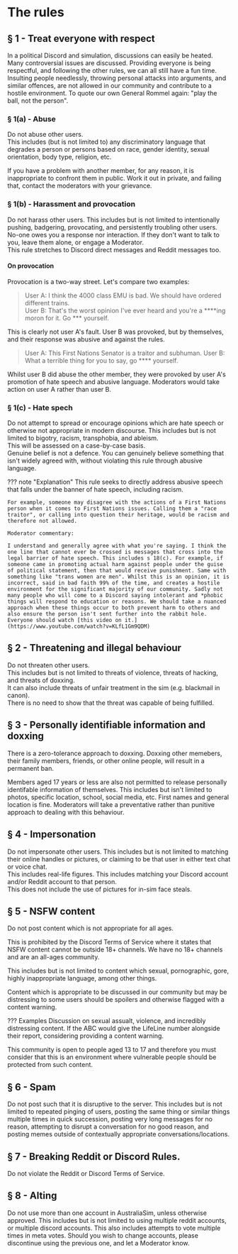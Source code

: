 # The rules

## § 1 - Treat everyone with respect

In a political Discord and simulation, discussions can easily be heated. Many controversial issues are discussed. Providing everyone is being respectful, and following the other rules, we can all still have a fun time. Insulting people needlessly, throwing personal attacks into arguments, and similar offences, are not allowed in our community and contribute to a hostile environment. To quote our own General Rommel again: "play the ball, not the person".

### § 1(a) - Abuse

Do not abuse other users.  
This includes (but is not limited to) any discriminatory language that degrades a person or persons based on race, gender identity, sexual orientation, body type, religion, etc.

If you have a problem with another member, for any reason, it is inappropriate to confront them in public. Work it out in private, and failing that, contact the moderators with your grievance.

### § 1(b) - Harassment and provocation

Do not harass other users. 
This includes but is not limited to intentionally pushing, badgering, provocating, and persistently troubling other users.  
No-one owes you a response nor interaction. If they don't want to talk to you, leave them alone, or engage a Moderator.  
This rule stretches to Discord direct messages and Reddit messages too.

#### On provocation

Provocation is a two-way street. Let's compare two examples:

> User A: I think the 4000 class EMU is bad. We should have ordered different trains.  
> User B: That's the worst opinion I've ever heard and you're a \*\*\*\*ing moron for it. Go *** yourself.

This is clearly not user A's fault. User B was provoked, but by themselves, and their response was abusive and against the rules.

> User A: This First Nations Senator is a traitor and subhuman.
> User B: What a terrible thing for you to say, go **** yourself.

Whilst user B did abuse the other member, they were provoked by user A's promotion of hate speech and abusive language. Moderators would take action on user A rather than user B.

### § 1(c) - Hate spech
Do not attempt to spread or encourage opinions which are hate speech or otherwise not appropriate in modern discourse.
This includes but is not limited to bigotry, racism, transphobia, and ableism.  
This will be assessed on a case-by-case basis.  
Genuine belief is not a defence. You can genuinely believe something that isn't widely agreed with, without violating this rule through abusive language.

??? note "Explanation"
    This rule seeks to directly address abusive speech that falls under the banner of hate speech, including racism.

    For example, someone may disagree with the actions of a First Nations person when it comes to First Nations issues. Calling them a "race traitor", or calling into question their heritage, would be racism and therefore not allowed.

    Moderator commentary:

    I understand and generally agree with what you're saying. I think the one line that cannot ever be crossed is messages that cross into the legal barrier of hate speech. This includes s 18(c). For example, if someone came in promoting actual harm against people under the guise of political statement, then that would receive punishment. Same with something like "trans women are men". Whilst this is an opinion, it is incorrect, said in bad faith 99% of the time, and creates a hostile environment for the significant majority of our community. Sadly not many people who will come to a Discord saying intolerant and *phobic things will respond to education or reasons. We should take a nuanced approach when these things occur to both prevent harm to others and also ensure the person isn't sent further into the rabbit hole. Everyone should watch [this video on it.](https://www.youtube.com/watch?v=KLfL1Gm9QDM)

## § 2 - Threatening and illegal behaviour

Do not threaten other users.  
This includes but is not limited to threats of violence, threats of hacking, and threats of doxxing.  
It can also include threats of unfair treatment in the sim (e.g. blackmail in canon).  
There is no need to show that the threat was capable of being fulfilled.

## § 3 - Personally identifiable information and doxxing  

There is a zero-tolerance approach to doxxing. Doxxing other memebers, their family members, friends, or other online people, will result in a permanent ban.  

Members aged 17 years or less are also not permitted to release personally identifable information of themselves. This includes but isn't limited to photos, specific location, school, social media, etc. First names and general location is fine. Moderators will take a preventative rather than punitive approach to dealing with this behaviour.

## § 4 - Impersonation

Do not impersonate other users. This includes but is not limited to matching their online handles or pictures, or claiming to be that user in either text chat or voice chat.  
This includes real-life figures. 
This includes matching your Discord account and/or Reddit account to that person.  
This does not include the use of pictures for in-sim face steals. 



## § 5 - NSFW content
Do not post content which is not appropriate for all ages. 

This is prohibited by the Discord Terms of Service where it states that NSFW content cannot be outside 18+ channels. We have no 18+ channels and are an all-ages community.

This includes but is not limited to content which sexual, pornographic, gore, highly inappropriate language, among other things.  

Content which is appropriate to be discussed in our community but may be distressing to some users should be spoilers and otherwise flagged with a content warning.

??? Examples
    Discussion on sexual assualt, violence, and incredibly distressing content. If the ABC would give the LifeLine number alongside their report, considering providing a content warning.

This community is open to people aged 13 to 17 and therefore you must consider that this is an environment where vulnerable people should be protected from such content.

## § 6 - Spam
Do not post such that it is disruptive to the server.
This includes but is not limited to repeated pinging of users, posting the same thing or similar things multiple times in quick succession, posting very long messages for no reason, attempting to disrupt a conversation for no good reason, and posting memes outside of contextually appropriate conversations/locations.

## § 7 - Breaking Reddit or Discord Rules.
Do not violate the Reddit or Discord Terms of Service.

## § 8 - Alting
Do not use more than one account in AustraliaSim, unless otherwise approved.
This includes but is not limited to using multiple reddit accounts, or multiple discord accounts.
This also includes attempts to vote multiple times in meta votes.
Should you wish to change accounts, please discontinue using the previous one, and let a Moderator know.

